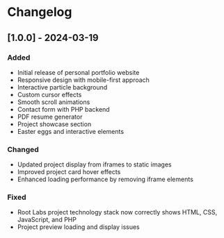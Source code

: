 # Changelog

## [1.0.0] - 2024-03-19

### Added
- Initial release of personal portfolio website
- Responsive design with mobile-first approach
- Interactive particle background
- Custom cursor effects
- Smooth scroll animations
- Contact form with PHP backend
- PDF resume generator
- Project showcase section
- Easter eggs and interactive elements

### Changed
- Updated project display from iframes to static images
- Improved project card hover effects
- Enhanced loading performance by removing iframe elements

### Fixed
- Root Labs project technology stack now correctly shows HTML, CSS, JavaScript, and PHP
- Project preview loading and display issues 